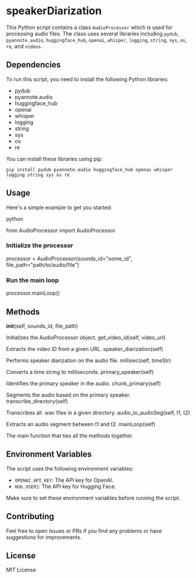 # speakerDiarization

This Python script contains a class `AudioProcessor` which is used for processing audio files. The class uses several libraries including `pydub`, `pyannote.audio`, `huggingface_hub`, `openai`, `whisper`, `logging`, `string`, `sys`, `os`, `re`, and `videos`.

## Dependencies

To run this script, you need to install the following Python libraries:

- pydub
- pyannote.audio
- huggingface_hub
- openai
- whisper
- logging
- string
- sys
- os
- re

You can install these libraries using pip:

```
pip install pydub pyannote.audio huggingface_hub openai whisper logging string sys os re
```

## Usage

Here's a simple example to get you started:

python

from AudioProcessor import AudioProcessor

### Initialize the processor

processor = AudioProcessor(sounds_id="some_id", file_path="path/to/audio/file")

### Run the main loop

processor.mainLoop()

## Methods

__init__(self, sounds_id, file_path)

Initializes the AudioProcessor object.
get_video_id(self, video_url)

Extracts the video ID from a given URL.
speaker_diarization(self)

Performs speaker diarization on the audio file.
millisec(self, timeStr)

Converts a time string to milliseconds.
primary_speaker(self)

Identifies the primary speaker in the audio.
chunk_primary(self)

Segments the audio based on the primary speaker.
transcribe_directory(self)

Transcribes all .wav files in a given directory.
audio_to_audioSeg(self, t1, t2)

Extracts an audio segment between t1 and t2.
mainLoop(self)

The main function that ties all the methods together.

## Environment Variables

The script uses the following environment variables:

- `OPENAI_API_KEY`: The API key for OpenAI.
- `HUG_USER1`: The API key for Hugging Face.

Make sure to set these environment variables before running the script.

## Contributing

Feel free to open issues or PRs if you find any problems or have suggestions for improvements.

## License

MIT License
